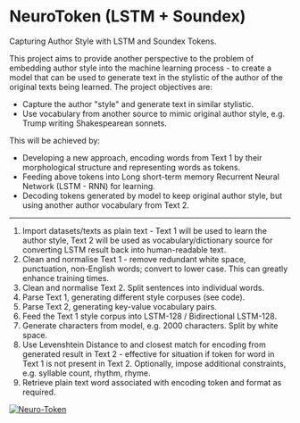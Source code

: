 # NeuroToken (LSTM + Soundex)
Capturing Author Style with LSTM and Soundex Tokens.

This project aims to provide another perspective to the problem of embedding author style into the machine learning process - to create
a model that can be used to generate text in the stylistic of the author of the original texts being learned. The project objectives are:

- Capture the author "style" and generate text in similar stylistic.
- Use vocabulary from another source to mimic original author style, e.g. Trump writing Shakespearean sonnets.

This will be achieved by:
- Developing a new approach, encoding words from Text 1 by their morphological structure and representing words as tokens.
- Feeding above tokens into Long short-term memory Recurrent Neural Network (LSTM - RNN) for learning.
- Decoding tokens generated by model to keep original author style, but using another author vocabulary from Text 2.

---

1. Import datasets/texts as plain text - Text 1 will be used to learn the author style, Text 2 will be used as vocabulary/dictionary source
for converting LSTM result back into human-readable text.
2. Clean and normalise Text 1 - remove redundant white space, punctuation, non-English words; convert to lower case. This can greatly enhance training times.
3. Clean and normalise Text 2. Split sentences into individual words.
4. Parse Text 1, generating different style corpuses (see code).
5. Parse Text 2, generating key-value vocabulary pairs.
6. Feed the Text 1 style corpus into LSTM-128 / Bidirectional LSTM-128.
7. Generate characters from model, e.g. 2000 characters. Split by white space.
8. Use Levenshtein Distance to and closest match for encoding from generated result in Text 2 - effective for situation if token for word in Text 1 is not present in Text 2. Optionally, impose additional
constraints, e.g. syllable count, rhythm, rhyme.
9. Retrieve plain text word associated with encoding token and format as required.

<a href="https://ibb.co/XkSnKkb"><img src="https://i.ibb.co/prJHMrx/Neuro-Token.png" alt="Neuro-Token" border="0"></a>
